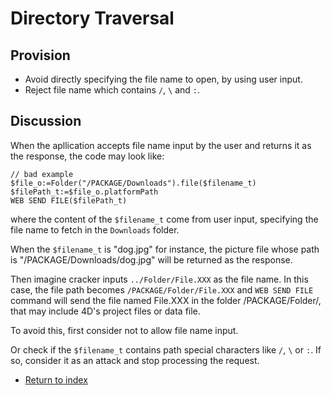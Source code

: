 # Directory Traversal

## Provision

- Avoid directly specifying the file name to open, by using user input.
- Reject file name which contains `/`, `\` and `:`.

## Discussion

When the apllication accepts file name input by the user and returns it as the response, the code may look like:

```4D
// bad example
$file_o:=Folder("/PACKAGE/Downloads").file($filename_t)
$filePath_t:=$file_o.platformPath
WEB SEND FILE($filePath_t)
```

where the content of the `$filename_t` come from user input, specifying the file name to fetch in the `Downloads` folder.

When the `$filename_t` is "dog.jpg" for instance, the picture file whose path is "/PACKAGE/Downloads/dog.jpg" will be returned as the response.

Then imagine cracker inputs `../Folder/File.XXX` as the file name. In this case, the file path becomes `/PACKAGE/Folder/File.XXX` and `WEB SEND FILE` command will send the file named File.XXX in the folder /PACKAGE/Folder/, that may include 4D's project files or data file.

To avoid this, first consider not to allow file name input.

Or check if the `$filename_t` contains path special characters like `/`, `\` or `:`. If so, consider it as an attack and stop processing the request.

- [Return to index](index.html)
